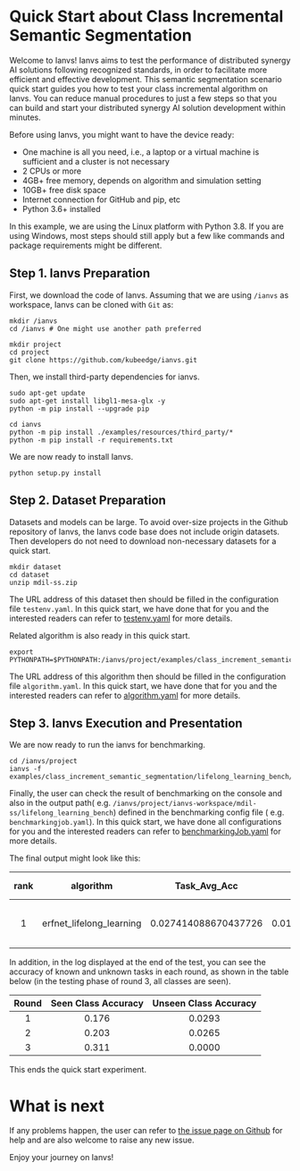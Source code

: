 # Quick Start about Class Incremental Semantic Segmentation

Welcome to Ianvs! Ianvs aims to test the performance of distributed synergy AI solutions following recognized standards, 
in order to facilitate more efficient and effective development. This  semantic segmentation scenario quick start guides you how to test your class incremental algorithm on Ianvs. You can reduce manual procedures to just a few steps so that you can 
build and start your distributed synergy AI solution development within minutes. 

Before using Ianvs, you might want to have the device ready: 
- One machine is all you need, i.e., a laptop or a virtual machine is sufficient and a cluster is not necessary
- 2 CPUs or more
- 4GB+ free memory, depends on algorithm and simulation setting
- 10GB+ free disk space
- Internet connection for GitHub and pip, etc
- Python 3.6+ installed


In this example, we are using the Linux platform with Python 3.8. If you are using Windows, most steps should still apply but a few like commands and package requirements might be different. 

## Step 1. Ianvs Preparation

First, we download the code of Ianvs. Assuming that we are using `/ianvs` as workspace, Ianvs can be cloned with `Git`
as:

``` shell
mkdir /ianvs
cd /ianvs # One might use another path preferred

mkdir project
cd project
git clone https://github.com/kubeedge/ianvs.git   
```


Then, we install third-party dependencies for ianvs. 
``` shell
sudo apt-get update
sudo apt-get install libgl1-mesa-glx -y
python -m pip install --upgrade pip

cd ianvs 
python -m pip install ./examples/resources/third_party/*
python -m pip install -r requirements.txt
```

We are now ready to install Ianvs. 
``` shell
python setup.py install  
```

## Step 2. Dataset Preparation

Datasets and models can be large. To avoid over-size projects in the Github repository of Ianvs, the Ianvs code base does
not include origin datasets. Then developers do not need to download non-necessary datasets for a quick start.

``` shell
mkdir dataset
cd dataset
unzip mdil-ss.zip
```

The URL address of this dataset then should be filled in the configuration file ``testenv.yaml``. In this quick start,
we have done that for you and the interested readers can refer to [testenv.yaml](https://ianvs.readthedocs.io/en/latest/guides/how-to-test-algorithms.html#step-1-test-environment-preparation) for more details.


Related algorithm is also ready in this quick start. 

``` shell
export PYTHONPATH=$PYTHONPATH:/ianvs/project/examples/class_increment_semantic_segmentation/lifelong_learning_bench/testalgorithms/erfnet/ERFNet
```

The URL address of this algorithm then should be filled in the configuration file ``algorithm.yaml``. In this quick
start, we have done that for you and the interested readers can refer to [algorithm.yaml](https://ianvs.readthedocs.io/en/latest/guides/how-to-test-algorithms.html#step-1-test-environment-preparation) for more details.


## Step 3. Ianvs Execution and Presentation

We are now ready to run the ianvs for benchmarking. 

``` shell
cd /ianvs/project
ianvs -f examples/class_increment_semantic_segmentation/lifelong_learning_bench/benchmarkingjob.yaml
```

Finally, the user can check the result of benchmarking on the console and also in the output path(
e.g. `/ianvs/project/ianvs-workspace/mdil-ss/lifelong_learning_bench`) defined in the benchmarking config file (
e.g. `benchmarkingjob.yaml`). In this quick start, we have done all configurations for you and the interested readers
can refer to [benchmarkingJob.yaml](https://ianvs.readthedocs.io/en/latest/guides/how-to-test-algorithms.html#step-1-test-environment-preparation) for more details.

The final output might look like this:   

| rank |        algorithm         |          Task_Avg_Acc     |         BWT          |         FWT          |     paradigm     | basemodel |    task_definition     |    task_allocation     | basemodel-learning_rate | basemodel-epochs |           task_definition-origins           |           task_allocation-origins           |         time        |                                                                url                                                               |
|:----:|:------------------------:|:--------------------:|:--------------------:|:--------------------:|:----------------:|:---------:|:----------------------:|:----------------------:|:-----------------------:|:----------------:|:-----------------------------------------:|:-----------------------------------------:|:-------------------:|:-------------------------------------------------------------------------------------------------------------------------------:|
|  1   | erfnet_lifelong_learning |  0.027414088670437726 | 0.010395591126145793 | 0.002835451693721201 | lifelonglearning | BaseModel | TaskDefinitionByDomain | TaskAllocationByDomain |         0.0001          |        1         | ['Cityscapes', 'Synthia', 'Cloud-Robotics'] | ['Cityscapes', 'Synthia', 'Cloud-Robotics'] | 2023-09-26 20:13:21 | ./ianvs-workspace/mdil-ss/lifelong_learning_bench/benchmarkingjob/erfnet_lifelong_learning/3a8c73ba-5c64-11ee-8ebd-b07b25dd6922 |


In addition, in the log displayed at the end of the test, you can see the accuracy of known and unknown tasks in each round, as shown in the table below (in the testing phase of round 3, all classes are seen).


| Round | Seen Class Accuracy | Unseen Class Accuracy |
|:-----:|:---------------------:|:-------------------:|
|   1   |        0.176         |       0.0293        |
|   2   |        0.203         |       0.0265        |
|   3   |        0.311         |       0.0000        |



This ends the quick start experiment.

# What is next

If any problems happen, the user can refer to [the issue page on Github](https://github.com/kubeedge/ianvs/issues) for help and are also welcome to raise any new issue. 

Enjoy your journey on Ianvs!